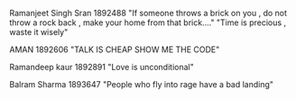 Ramanjeet Singh Sran
1892488
"If someone throws a brick on you , do not throw a rock back , make your home from that brick...."
"Time is precious , waste it wisely"

AMAN 1892606 "TALK IS CHEAP SHOW ME THE CODE"               

Ramandeep kaur
1892891
"Love is unconditional"

Balram Sharma 1893647 "People who fly  into rage have a bad landing"